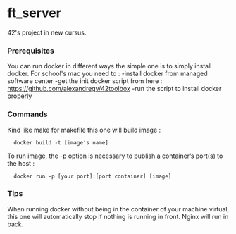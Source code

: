 # ft_server

42's project in new cursus.

### Prerequisites

You can run docker in different ways the simple one is to simply install docker.
For school's mac you need to :
-install docker from managed software center
-get the init docker script from here : https://github.com/alexandregv/42toolbox
-run the script to install docker properly

### Commands

Kind like make for makefile this one will build image :

      docker build -t [image's name] .

To run image, the -p option is necessary to publish a container’s port(s) to the host :

      docker run -p [your port]:[port container] [image]

### Tips
When running docker without being in the container of your machine virtual, this one will automatically stop
if nothing is running in front.
Nginx will run in back.
